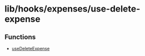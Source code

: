 # lib/hooks/expenses/use-delete-expense

## Functions

- [useDeleteExpense](functions/useDeleteExpense.md)
